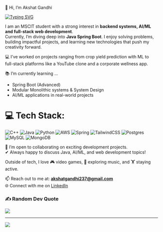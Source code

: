 👋 Hi, I’m Akshat Gandhi  

[![Typing SVG](https://readme-typing-svg.demolab.com?font=Fira+Code&size=30&duration=3000&pause=1000&center=true&width=812&height=71&lines=Full+Stack+Developer+%7C+Spring+Enthusiast)](https://git.io/typing-svg)

I am an MSCIT student with a strong interest in **backend systems, AI/ML and full-stack web development**.  
Currently, I’m diving deep into **Java Spring Boot**. I enjoy solving problems, building impactful projects, 
and learning new technologies that push my creativity forward.  

💻 I’ve worked on projects ranging from crop yield prediction with ML to full-stack platforms like a YouTube clone and a corporate wellness app.  

📚 I’m currently learning ...  
- Spring Boot (Advanced)  
- Modular Monolithic systems & System Design  
- AI/ML applications in real-world projects  

# 💻 Tech Stack:
![C++](https://img.shields.io/badge/c++-%2300599C.svg?style=for-the-badge&logo=c%2B%2B&logoColor=white) ![Java](https://img.shields.io/badge/java-%23ED8B00.svg?style=for-the-badge&logo=openjdk&logoColor=white) ![Python](https://img.shields.io/badge/python-3670A0?style=for-the-badge&logo=python&logoColor=ffdd54) ![AWS](https://img.shields.io/badge/AWS-%23FF9900.svg?style=for-the-badge&logo=amazon-aws&logoColor=white) ![Spring](https://img.shields.io/badge/spring-%236DB33F.svg?style=for-the-badge&logo=spring&logoColor=white) ![TailwindCSS](https://img.shields.io/badge/tailwindcss-%2338B2AC.svg?style=for-the-badge&logo=tailwind-css&logoColor=white) ![Postgres](https://img.shields.io/badge/postgres-%23316192.svg?style=for-the-badge&logo=postgresql&logoColor=white) ![MySQL](https://img.shields.io/badge/mysql-4479A1.svg?style=for-the-badge&logo=mysql&logoColor=white) ![MongoDB](https://img.shields.io/badge/MongoDB-%234ea94b.svg?style=for-the-badge&logo=mongodb&logoColor=white)


🚀 I’m open to collaborating on exciting development projects.  
✔ Always happy to discuss Java, AI/ML, and web development topics!  

Outside of tech, I love 🎮 video games, 🎵 exploring music, and 🏋 staying active.  

📫 Reach out to me at: **akshatgandhi237@gmail.com**  
🌐 Connect with me on [LinkedIn](linkedin.com/in/akshat-gandhi-217824240/)  



### ✍️ Random Dev Quote
![](https://quotes-github-readme.vercel.app/api?type=horizontal&theme=radical)

---
[![](https://visitcount.itsvg.in/api?id=akshat0042&icon=0&color=0)](https://visitcount.itsvg.in)

<!-- Proudly created with GPRM ( https://gprm.itsvg.in ) -->
